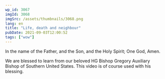 ```yaml
---
wp_id: 3067
imgId: 3068
imgSrc: /assets/thumbnails/3068.png
lang: en
title: "Life, death and neighbour"
pubDate: 2021-09-03T12:00:52
tags: ["wow"]
---
```


<!-- page: 6 -->

<p>In the name of the Father, and the Son, and the Holy Spirit; One God, Amen.</p>
<p>We are blessed to learn from our beloved HG Bishop Gregory Auxiliary Bishop of Southern United States. This video is of course used with his blessing.</p>
<p>&nbsp;</p>
<p>&nbsp;</p>
